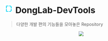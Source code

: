 # <img src="https://github.com/dnd-side-project/.github/blob/main/images/dnd-logo.png" width="30px" height="30px"> DongLab-DevTools

> 다양한 개발 편의 기능들을 모아놓은 Repository

<p align="center">
  <a href="">
    <img src="https://img.shields.io/badge/HomePage-dnd.ac-00D3F2?style=for-the-badge&link=https%3A%2F%2Fwww.empty.com" />
  </a>
</p>
